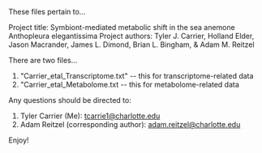 These files pertain to...

Project title: Symbiont-mediated metabolic shift in the sea anemone Anthopleura elegantissima
Project authors: Tyler J. Carrier, Holland Elder, Jason Macrander, James L. Dimond, Brian L. Bingham, & Adam M. Reitzel


There are two files...
1. "Carrier_etal_Transcriptome.txt" -- this for transcriptome-related data
2. "Carrier_etal_Metabolome.txt -- this for metabolome-related data

Any questions should be directed to:
1. Tyler Carrier (Me): tcarrie1@charlotte.edu
2. Adam Reitzel (corresponding author): adam.reitzel@charlotte.edu

Enjoy! 
